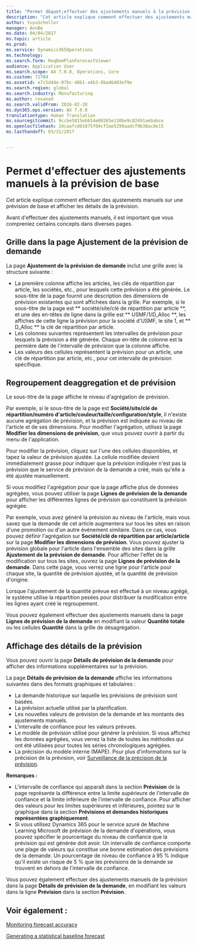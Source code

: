 ```yaml
---
title: "Permet d&quot;effectuer des ajustements manuels à la prévision de base"
description: "Cet article explique comment effectuer des ajustements manuels sur une prévision de base et afficher les détails de la prévision."
author: YuyuScheller
manager: AnnBe
ms.date: 04/04/2017
ms.topic: article
ms.prod: 
ms.service: Dynamics365Operations
ms.technology: 
ms.search.form: ReqDemPlanForecastViewer
audience: Application User
ms.search.scope: AX 7.0.0, Operations, Core
ms.custom: 72704
ms.assetid: e7c5d44e-07bc-40b1-a4b3-8ba46483ef9e
ms.search.region: global
ms.search.industry: Manufacturing
ms.author: roxanad
ms.search.validFrom: 2016-02-28
ms.dyn365.ops.version: AX 7.0.0
translationtype: Human Translation
ms.sourcegitcommit: 9ccbe5815ebb54e00265e130be9c82491aebabce
ms.openlocfilehash: 24caafcd01875f04cf3ae5299aadcf9b38ac0e15
ms.lasthandoff: 03/31/2017


---
```


# <a name="make-manual-adjustments-to-the-baseline-forecast"></a>Permet d'effectuer des ajustements manuels à la prévision de base

Cet article explique comment effectuer des ajustements manuels sur une prévision de base et afficher les détails de la prévision. 

Avant d'effectuer des ajustements manuels, il est important que vous compreniez certains concepts dans diverses pages.

## <a name="grid-on-the-adjusted-demand-forecast-page"></a>Grille dans la page Ajustement de la prévision de demande
La page **Ajustement de la prévision de demande** inclut une grille avec la structure suivante :

-   La première colonne affiche les articles, les clés de répartition par article, les sociétés, etc., pour lesquels cette prévision a été générée. Le sous-titre de la page fournit une description des dimensions de prévision existantes qui sont affichées dans la grille. Par exemple, si le sous-titre de la page est ** société/site/clé de répartition par article **, et une des en-têtes de ligne dans la grille est ** USMF/1/D\_Alloc **, les affiches de cette ligne la prévision pour la société d'USMF, le site 1, et ** D\_Alloc ** la clé de répartition par article.
-   Les colonnes suivantes représentent les intervalles de prévision pour lesquels la prévision a été générée. Chaque en-tête de colonne est la permière date de l'intervalle de prévision que la colonne affiche.
-   Les valeurs des cellules représentent la prévision pour un article, une clé de répartition par article, etc., pour cet intervalle de prévision spécifique.

## <a name="forecast-aggregation-and-deaggregation"></a>Regroupement deaggregation et de prévision
Le sous-titre de la page affiche le niveau d'agrégation de prévision. 

Par exemple, si le sous-titre de la page est **Société/site/clé de répartition/numéro d'article/couleur/taille/configuration/style**, il n'existe aucune agrégation de prévision, et la prévision est indiquée au niveau de l'article et de ses dimensions. Pour modifier l'agrégation, utilisez la page **Modifier les dimensions de prévision**, que vous pouvez ouvrir à partir du menu de l'application. 

Pour modifier la prévision, cliquez sur l'une des cellules disponibles, et tapez la valeur de prévision ajustée. La cellule modifiée devient immédiatement grasse pour indiquer que la prévision indiquée n'est pas la prévision que le service de prévision de la demande a créé, mais qu'elle a été ajustée manuellement. 

Si vous modifiez l'agrégation pour que la page affiche plus de données agrégées, vous pouvez utiliser la page **Lignes de prévision de la demande** pour afficher les différentes lignes de prévision qui constituent la prévision agrégée. 

Par exemple, vous avez généré la prévision au niveau de l'article, mais vous savez que la demande de cet article augmentera sur tous les sites en raison d'une promotion ou d'un autre événement similaire. Dans ce cas, vous pouvez définir l'agrégation sur **Société/clé de répartition par article/article** sur la page **Modifier les dimensions de prévision**. Vous pouvez ajuster la prévision globale pour l'article dans l'ensemble des sites dans la grille **Ajustement de la prévision de demande**. Pour afficher l'effet de la modification sur tous les sites, ouvrez la page **Lignes de prévision de la demande**. Dans cette page, vous verrez une ligne pour l'article pour chaque site, la quantité de prévision ajustée, et la quantité de prévision d'origine. 

Lorsque l'ajustement de la quantité prévue est effectué à un niveau agrégé, le système utilise la répartition pesées pour distribuer la modification entre les lignes ayant créé le regroupement. 

Vous pouvez également effectuer des ajustements manuels dans la page **Lignes de prévision de la demande** en modifiant la valeur **Quantité totale** ou les cellules **Quantité** dans la grille de désagrégation.

## <a name="viewing-details-of-the-forecast"></a>Affichage des détails de la prévision
Vous pouvez ouvrir la page **Détails de prévision de la demande** pour afficher des informations supplémentaires sur la prévision. 

La page **Détails de prévision de la demande** affiche les informations suivantes dans des formats graphiques et tabulaires :

-   La demande historique sur laquelle les prévisions de prévision sont basées.
-   La prévision actuelle utilisé par la planification.
-   Les nouvelles valeurs de prévision de la demande et les montants des ajustements manuels.
-   L'intervalle de confiance pour les valeurs prévues.
-   Le modèle de prévision utilisé pour générer la prévision. Si vous affichez les données agrégées, vous verrez la liste de toutes les méthodes qui ont été utilisées pour toutes les séries chronologiques agrégées.
-   La précision du modèle interne (MAPE). Pour plus d'informations sur la précision de la prévision, voir [Surveillance de la précision de la prévision](monitor-forecast-accuracy.md).

**Remarques :**

-   L'intervalle de confiance qui apparaît dans la section **Prévision** de la page représente la différence entre la limite supérieure de l'intervalle de confiance et la limite inférieure de l'intervalle de confiance. Pour afficher des valeurs pour les limites supérieures et inférieures, pointez sur le graphique dans la section **Prévisions et demandes historiques représentées graphiquement**.
-   Si vous utilisez Dynamics 365 pour le service azuré de Machine Learning Microsoft de prévision de la demande d'opérations, vous pouvez spécifier le pourcentage du niveau de confiance que la prévision qui est générée doit avoir. Un intervalle de confiance comporte une plage de valeurs qui constitue une bonne estimation des prévisions de la demande. Un pourcentage de niveau de confiance à 95 % indique qu'il existe un risque de 5 % que les prévisions de la demande se trouvent en dehors de l'intervalle de confiance.

Vous pouvez également effectuer des ajustements manuels de la prévision dans la page **Détails de prévision de la demande**, en modifiant les valeurs dans la ligne **Prévision** dans la section **Prévision**.

<a name="see-also"></a>Voir également :
--------

[Monitoring forecast accuracy](monitor-forecast-accuracy.md)

[Generating a statistical baseline forecast](generate-statistical-baseline-forecast.md)


